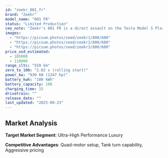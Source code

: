 ```yaml
---
id: "zeekr_001_fr"
brand: "Zeekr"
model_name: "001 FR"
status: "Limited Production"
ceo_note: "Zeekr's 001 FR is a direct assault on the Tesla Model S Plaid. With quad motors and tank-turn capabilities, it's a showcase of Geely's engineering prowess. This is less about sales and more about proving that Chinese EVs can compete at the highest level of performance."
images:
  - "https://picsum.photos/seed/zeekr1/800/600"
  - "https://picsum.photos/seed/zeekr2/800/600"
  - "https://picsum.photos/seed/zeekr3/800/600"
price_usd_estimated:
  - 105000
  - 110000
range_cltc: "550 km"
zero_to_100: "2.02 s (rolling start)"
power_kw: "930 kW (1247 hp)"
battery_kwh: "100 kWh"
battery_capacity: 100
charging_time: 15
drivetrain: ""
release_date: ""
last_updated: "2025-09-23"
---
```




## Market Analysis

**Target Market Segment**: Ultra-High Performance Luxury

**Competitive Advantages**: Quad-motor setup, Tank turn capability, Aggressive pricing


